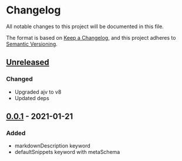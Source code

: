 # Changelog

All notable changes to this project will be documented in this file.

The format is based on [Keep a Changelog](https://keepachangelog.com/en/1.0.0/),
and this project adheres to [Semantic Versioning](https://semver.org/spec/v2.0.0.html).

## [Unreleased]

### Changed

- Upgraded ajv to v8
- Updated deps

## [0.0.1] - 2021-01-21

### Added

- markdownDescription keyword
- defaultSnippets keyword with metaSchema

[Unreleased]: https://github.com/tamaracha/ajv-vscode/compare/v0.0.1...head
[0.0.1]: https://github.com/tamaracha/ajv-vscode/tags/v0.0.1

<!-- markdownlint-configure-file { "MD024": { "siblings_only": true }} -->
